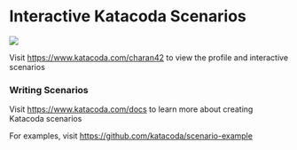 # Interactive Katacoda Scenarios

[![](http://shields.katacoda.com/katacoda/charan42/count.svg)](https://www.katacoda.com/charan42 "Get your profile on Katacoda.com")

Visit https://www.katacoda.com/charan42 to view the profile and interactive scenarios

### Writing Scenarios
Visit https://www.katacoda.com/docs to learn more about creating Katacoda scenarios

For examples, visit https://github.com/katacoda/scenario-example
